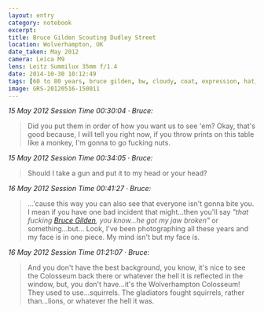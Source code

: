 ```yaml
--- 
layout: entry
category: notebook
excerpt:
title: Bruce Gilden Scouting Dudley Street
location: Wolverhampton, UK
date_taken: May 2012
camera: Leica M9
lens: Leitz Summilux 35mm f/1.4
date: 2014-10-30 10:12:49
tags: [60 to 80 years, bruce gilden, bw, cloudy, coat, expression, hat, magnum photos, man, overcast, photographer, street]
image: GRS-20120516-150011
---
```


_15 May 2012 Session Time 00:30:04 · Bruce:_

> Did you put them in order of how you want us to see 'em? Okay, that's good because, I will tell you right now, if you throw prints on this table like a monkey, I'm gonna to go fucking nuts.


_15 May 2012 Session Time 00:34:05 · Bruce:_

> Should I take a gun and put it to my head or your head?

_16 May 2012 Session Time 00:41:27 · Bruce:_

> …'cause this way you can also see that everyone isn't gonna bite you. I mean if you have one bad incident that might…then you'll say _"that fucking [Bruce Gilden](http://brucegilden.com "See Bruce's website."), you know…he got my jaw broken"_ or something…but… Look, I've been photographing all these years and my face is in one piece. My mind isn't but my face is.

_16 May 2012 Session Time 01:21:07 · Bruce:_

> And you don't have the best background, you know, it's nice to see the Colosseum back there or whatever the hell it is reflected in the window, but, you don't have…it's the Wolverhampton Colosseum! They used to use…squirrels. The gladiators fought squirrels, rather than…lions, or whatever the hell it was.
